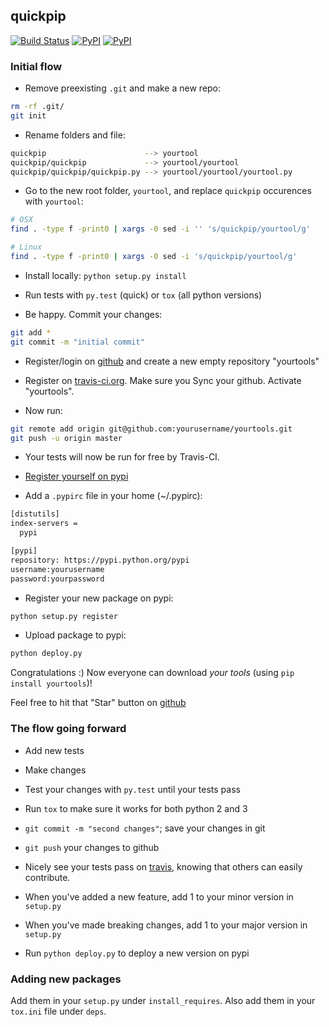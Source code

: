 ## quickpip

[![Build Status](https://travis-ci.org/kootenpv/quickpy.svg?branch=master)](https://travis-ci.org/kootenpv/quickpy)
[![PyPI](https://img.shields.io/pypi/v/quickpy.svg?style=flat-square)](https://pypi.python.org/pypi/quickpy/)
[![PyPI](https://img.shields.io/pypi/pyversions/quickpy.svg?style=flat-square)](https://pypi.python.org/pypi/quickpy/)

### Initial flow

- Remove preexisting `.git` and make a new repo:

```bash
rm -rf .git/
git init
```

- Rename folders and file:

```bash
quickpip                      --> yourtool
quickpip/quickpip             --> yourtool/yourtool
quickpip/quickpip/quickpip.py --> yourtool/yourtool/yourtool.py
```

- Go to the new root folder, `yourtool`, and replace `quickpip` occurences with `yourtool`:

```bash
# OSX
find . -type f -print0 | xargs -0 sed -i '' 's/quickpip/yourtool/g'

# Linux
find . -type f -print0 | xargs -0 sed -i 's/quickpip/yourtool/g'
```

- Install locally: `python setup.py install`

- Run tests with `py.test` (quick) or `tox` (all python versions)

- Be happy. Commit your changes:

```bash
git add *
git commit -m "initial commit"
```
- Register/login on [github](https://github.com) and create a new empty repository "yourtools"

- Register on [travis-ci.org](https://travis-ci.org/). Make sure you Sync your github. Activate "yourtools".

- Now run:

```bash
git remote add origin git@github.com:yourusername/yourtools.git
git push -u origin master
```

- Your tests will now be run for free by Travis-CI.

- [Register yourself on pypi](https://pypi.python.org/pypi?%3Aaction=register_form)

- Add a `.pypirc` file in your home (~/.pypirc):

```bash
[distutils]
index-servers =
  pypi

[pypi]
repository: https://pypi.python.org/pypi
username:yourusername
password:yourpassword
```

- Register your new package on pypi:

```bash
python setup.py register
```

- Upload package to pypi:

```bash
python deploy.py
```

Congratulations :) Now everyone can download *your tools* (using `pip install yourtools`)!

Feel free to hit that "Star" button on [github](https://github.com/kootenpv/quickpip)

### The flow going forward

- Add new tests

- Make changes

- Test your changes with `py.test` until your tests pass

- Run `tox` to make sure it works for both python 2 and 3

- `git commit -m "second changes"`; save your changes in git

- `git push` your changes to github

- Nicely see your tests pass on [travis](https://travis-ci.org/kootenpv/yourtools), knowing that others can easily contribute.

- When you've added a new feature, add 1 to your minor version in `setup.py`

- When you've made breaking changes, add 1 to your major version in `setup.py`

- Run `python deploy.py` to deploy a new version on pypi

### Adding new packages

Add them in your `setup.py` under `install_requires`. Also add them in your `tox.ini` file under `deps`.
